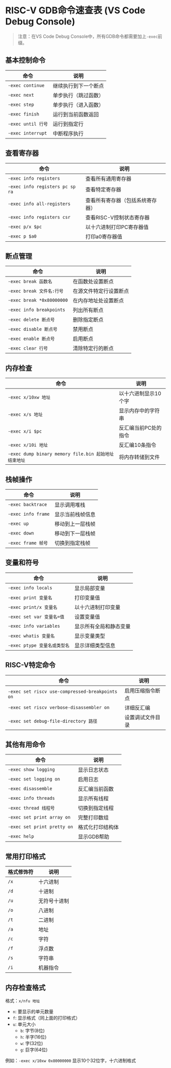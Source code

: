 # RISC-V GDB命令速查表 (VS Code Debug Console)

> 注意：在VS Code Debug Console中，所有GDB命令都需要加上`-exec`前缀。

## 基本控制命令
| 命令 | 说明 |
|------|------|
| `-exec continue` | 继续执行到下一个断点 |
| `-exec next` | 单步执行（跳过函数） |
| `-exec step` | 单步执行（进入函数） |
| `-exec finish` | 运行到当前函数返回 |
| `-exec until 行号` | 运行到指定行 |
| `-exec interrupt` | 中断程序执行 |

## 查看寄存器
| 命令 | 说明 |
|------|------|
| `-exec info registers` | 查看所有通用寄存器 |
| `-exec info registers pc sp ra` | 查看特定寄存器 |
| `-exec info all-registers` | 查看所有寄存器（包括系统寄存器） |
| `-exec info registers csr` | 查看RISC-V控制状态寄存器 |
| `-exec p/x $pc` | 以十六进制打印PC寄存器值 |
| `-exec p $a0` | 打印a0寄存器值 |

## 断点管理
| 命令 | 说明 |
|------|------|
| `-exec break 函数名` | 在函数处设置断点 |
| `-exec break 文件名:行号` | 在源文件特定行设置断点 |
| `-exec break *0x80000000` | 在内存地址处设置断点 |
| `-exec info breakpoints` | 列出所有断点 |
| `-exec delete 断点号` | 删除指定断点 |
| `-exec disable 断点号` | 禁用断点 |
| `-exec enable 断点号` | 启用断点 |
| `-exec clear 行号` | 清除特定行的断点 |

## 内存检查
| 命令 | 说明 |
|------|------|
| `-exec x/10xw 地址` | 以十六进制显示10个字 |
| `-exec x/s 地址` | 显示内存中的字符串 |
| `-exec x/i $pc` | 反汇编当前PC处的指令 |
| `-exec x/10i 地址` | 反汇编10条指令 |
| `-exec dump binary memory file.bin 起始地址 结束地址` | 将内存转储到文件 |

## 栈帧操作
| 命令 | 说明 |
|------|------|
| `-exec backtrace` | 显示调用堆栈 |
| `-exec info frame` | 显示当前栈帧信息 |
| `-exec up` | 移动到上一层栈帧 |
| `-exec down` | 移动到下一层栈帧 |
| `-exec frame 帧号` | 切换到指定栈帧 |

## 变量和符号
| 命令 | 说明 |
|------|------|
| `-exec info locals` | 显示局部变量 |
| `-exec print 变量名` | 打印变量值 |
| `-exec print/x 变量名` | 以十六进制打印变量 |
| `-exec set var 变量名=值` | 设置变量值 |
| `-exec info variables` | 显示所有全局和静态变量 |
| `-exec whatis 变量名` | 显示变量类型 |
| `-exec ptype 变量名或类型名` | 显示详细类型信息 |

## RISC-V特定命令
| 命令 | 说明 |
|------|------|
| `-exec set riscv use-compressed-breakpoints on` | 启用压缩指令断点 |
| `-exec set riscv verbose-disassembler on` | 详细反汇编 |
| `-exec set debug-file-directory 路径` | 设置调试文件目录 |

## 其他有用命令
| 命令 | 说明 |
|------|------|
| `-exec show logging` | 显示日志状态 |
| `-exec set logging on` | 启用日志 |
| `-exec disassemble` | 反汇编当前函数 |
| `-exec info threads` | 显示所有线程 |
| `-exec thread 线程号` | 切换到指定线程 |
| `-exec set print array on` | 完整打印数组 |
| `-exec set print pretty on` | 格式化打印结构体 |
| `-exec help` | 显示GDB帮助 |

## 常用打印格式
| 格式修饰符 | 说明 |
|------|------|
| `/x` | 十六进制 |
| `/d` | 十进制 |
| `/u` | 无符号十进制 |
| `/o` | 八进制 |
| `/t` | 二进制 |
| `/a` | 地址 |
| `/c` | 字符 |
| `/f` | 浮点数 |
| `/s` | 字符串 |
| `/i` | 机器指令 |

## 内存检查格式
格式：`x/nfu 地址`
- `n`: 要显示的单元数量
- `f`: 显示格式（同上面的打印格式）
- `u`: 单元大小
  - `b`: 字节(8位)
  - `h`: 半字(16位)
  - `w`: 字(32位)
  - `g`: 巨字(64位)

例如：`-exec x/10xw 0x80000000` 显示10个32位字，十六进制格式